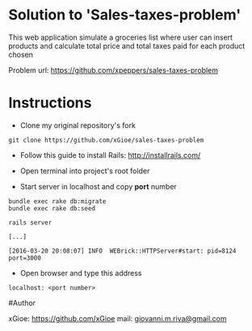 # Solution to 'Sales-taxes-problem'

This web application simulate a groceries list where user can insert products and
calculate total price and total taxes paid for each product chosen

Problem url: https://github.com/xpeppers/sales-taxes-problem

# Instructions
- Clone my original repository's fork

```
git clone https://github.com/xGioe/sales-taxes-problem
```

- Follow this guide to install Rails: http://installrails.com/

- Open terminal into project's root folder

- Start server in localhost and copy **port** number

```
bundle exec rake db:migrate
bundle exec rake db:seed

rails server

[...]

[2016-03-20 20:08:07] INFO  WEBrick::HTTPServer#start: pid=8124 port=3000
```

- Open browser and type this address
```
localhost: <port number>
```

#Author

xGioe: https://github.com/xGioe
mail: giovanni.m.riva@gmail.com

